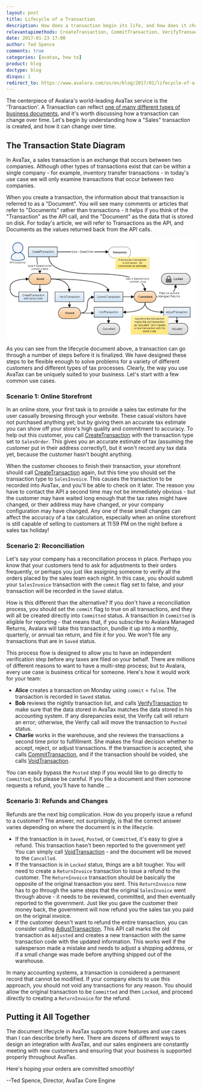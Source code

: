```yaml
---
layout: post
title: Lifecycle of a Transaction
description: How does a transaction begin its life, and how does it change over time?
relevantapimethods: CreateTransaction, CommitTransaction, VerifyTransaction, VoidTransaction, AdjustTransaction
date: 2017-01-23 17:00
author: Ted Spence
comments: true
categories: [avatax, how to]
product: blog
doctype: blog
disqus: 1
redirect_to: https://www.avalara.com/us/en/blog/2017/01/lifecycle-of-a-transaction.html
---
```


The centerpiece of Avalara's world-leading AvaTax service is the 'Transaction'.  A Transaction can reflect <a href="/blog/2016/11/18/types-of-transactions/">one of many different types of business documents</a>, and it's worth discussing how a transaction can change over time.  Let's begin by understanding how a "Sales" transaction is created, and how it can change over time.

<h2>The Transaction State Diagram</h2>

In AvaTax, a sales transaction is an exchange that occurs between two companies.  Although other types of transactions exist that can be within a single company - for example, inventory transfer transactions - in today's use case we will only examine transactions that occur between two companies.

When you create a transaction, the information about that transaction is referred to as a "Document".  You will see many comments or articles that refer to "Documents" rather than transactions - it helps if you think of the "Transaction" as the API call, and the "Document" as the data that is stored on disk.  For today's article, we will refer to Transactions as the API, and Documents as the values returned back from the API calls.

<img src="/public/images/blog/DocumentLifecycle20170123.png" alt="Document Lifecycle 2017-01-23" />

As you can see from the lifecycle document above, a transaction can go through a number of steps before it is finalized.  We have designed these steps to be flexible enough to solve problems for a variety of different customers and different types of tax processes.  Clearly, the way you use AvaTax can be uniquely suited to your business.  Let's start with a few common use cases.

<h3>Scenario 1: Online Storefront</h3>

In an online store, your first task is to provide a sales tax estimate for the user casually browsing through your website.  These casual visitors have not purchased anything yet; but by giving them an accurate tax estimate you can show off your store's high quality and commitment to accuracy.  To help out this customer, you call <a href="/api-reference/avatax/rest/v2/methods/Transactions/CreateTransaction/">CreateTransaction</a> with the transaction type set to `SalesOrder`.  This gives you an accurate estimate of tax (assuming the customer put in their address correctly!), but it won't record any tax data yet, because the customer hasn't bought anything.

When the customer chooses to finish their transaction, your storefront should call <a href="/api-reference/avatax/rest/v2/methods/Transactions/CreateTransaction/">CreateTransaction</a> again, but this time you should set the transaction type to `SalesInvoice`.  This causes the transaction to be recorded into AvaTax, and you'll be able to check on it later.  The reason you have to contact the API a second time may not be immediately obvious - but the customer may have waited long enough that the tax rates might have changed, or their address may have changed, or your company configuration may have changed.  Any one of these small changes can affect the accuracy of a tax calculation, especially when an online storefront is still capable of selling to customers at 11:59 PM on the night before a sales tax holiday!

<h3>Scenario 2: Reconciliation</h3>

Let's say your company has a reconciliation process in place.  Perhaps you know that your customers tend to ask for adjustments to their orders frequently, or perhaps you just like assigning someone to verify all the orders placed by the sales team each night.  In this case, you should submit your `SalesInvoice` transaction with the `commit` flag set to false, and your transaction will be recorded in the `Saved` status.

How is this different than the alternative?  If you don't have a reconciliation process, you should set the `commit` flag to true on all transactions, and they will all be created directly into `Committed` status.  A transaction in `Committed` is eligible for reporting - that means that, if you subscribe to Avalara Managed Returns, Avalara will take this transaction, bundle it up into a monthly, quarterly, or annual tax return, and file it for you.  We won't file any transactions that are in `Saved` status.

This process flow is designed to allow you to have an independent verification step before any taxes are filed on your behalf.  There are millions of different reasons to want to have a multi-step process; but to Avalara, every use case is business critical for someone.  Here's how it would work for your team:

<ul class="normal">
    <li><strong>Alice</strong> creates a transaction on Monday using <code class="highlight-rouge">commit</code> =  <code class="highlight-rouge">false</code>.  The transaction is recorded in <code class="highlight-rouge">Saved</code> status.</li>
    <li><strong>Bob</strong> reviews the nightly transaction list, and calls <a href="/api-reference/avatax/rest/v2/methods/Transactions/VerifyTransaction/">VerifyTransaction</a> to make sure that the data stored in AvaTax matches the data stored in his accounting system.  If any disrepancies exist, the Verify call will return an error; otherwise, the Verify call will move the transaction to <code class="highlight-rouge">Posted</code> status.</li>
    <li><strong>Charlie</strong> works in the warehouse, and she reviews the transactions a second time prior to fulfillment.  She makes the final decision whether to accept, reject, or adjust transactions.  If the transaction is accepted, she calls <a href="/api-reference/avatax/rest/v2/methods/Transactions/CommitTransaction/">CommitTransaction</a>, and if the transaction should be voided, she calls <a href="/api-reference/avatax/rest/v2/methods/Transactions/VoidTransaction/">VoidTransaction</a>.</li>
</ul>

You can easily bypass the `Posted` step if you would like to go directly to `Committed`; but please be careful.  If you file a document and then someone requests a refund, you'll have to handle ...

<h3>Scenario 3: Refunds and Changes</h3>

Refunds are the next big complication.  How do you properly issue a refund to a customer?  The answer, not surprisingly, is that the correct answer varies depending on where the document is in the lifecycle.

<ul class="normal">
    <li>If the transaction is in <code class="highlight-rouge">Saved</code>, <code class="highlight-rouge">Posted</code>, or <code class="highlight-rouge">Committed</code>, it's easy to give a refund.  This transaction hasn't been reported to the government yet!  You can simply call <a href="/api-reference/avatax/rest/v2/methods/Transactions/VoidTransaction/">VoidTransaction</a> - and the document will be moved to the <code class="highlight-rouge">Cancelled</code>.</li>
    <li>If the transaction is in <code class="highlight-rouge">Locked</code> status, things are a bit tougher.  You will need to create a <code class="highlight-rouge">ReturnInvoice</code> transaction to issue a refund to the customer.  The <code class="highlight-rouge">ReturnInvoice</code> transaction should be basically the opposite of the original transaction you sent.  This <code class="highlight-rouge">ReturnInvoice</code> now has to go through the same steps that the original <code class="highlight-rouge">SalesInvoice</code> went through above - it needs to be reviewed, committed, and then eventually reported to the government.  Just like you gave the customer their money back, the government will now refund you the sales tax you paid on the original invoice.</li>
    <li>If the customer doesn't want to refund the entire transaction, you can consider calling <a href="/api-reference/avatax/rest/v2/methods/Transactions/AdjustTransaction/">AdjustTransaction</a>.  This API call marks the old transaction as <code class="highlight-rouge">Adjusted</code> and creates a new transaction with the same transaction code with the updated information.  This works well if the salesperson made a mistake and needs to adjust a shipping address, or if a small change was made before anything shipped out of the warehouse.</li>
</ul>

In many accounting systems, a transaction is considered a permanent record that cannot be modified.  If your company elects to use this approach, you should not void any transactions for any reason.  You should allow the original transaction to be `Committed` and then `Locked`, and proceed directly to creating a `ReturnInvoice` for the refund.

<h2>Putting it All Together</h2>

The document lifecycle in AvaTax supports more features and use cases than I can describe briefly here.  There are dozens of different ways to design an integration with AvaTax, and our sales engineers are constantly meeting with new customers and ensuring that your business is supported properly throughout AvaTax.

Here's hoping your orders are committed smoothly!

--Ted Spence, Director, AvaTax Core Engine
